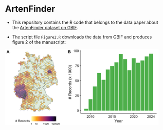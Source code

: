 # ArtenFinder
- This repository contains the R code that belongs to the data paper about the [ArtenFinder dataset on GBIF](https://www.gbif.org/dataset/aa6c5ee6-d4d7-4a65-a04f-379cffbf4842).

- The script file `Figure2.R` downloads the [data from GBIF](https://doi.org/10.15468/dl.77k8wp) and produces figure 2 of the manuscript:

![Figure2](figure2.jpg)
